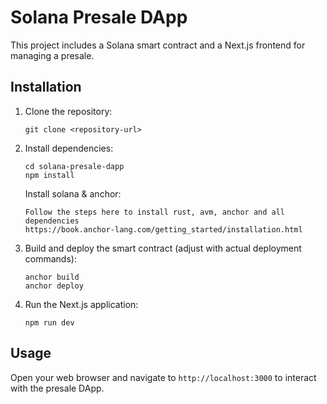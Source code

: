 
# Solana Presale DApp

This project includes a Solana smart contract and a Next.js frontend for managing a presale.

## Installation

1. Clone the repository:
   ```
   git clone <repository-url>
   ```
2. Install dependencies:
   ```
   cd solana-presale-dapp
   npm install
   ```
   Install solana & anchor:
   ```
   Follow the steps here to install rust, avm, anchor and all dependencies
   https://book.anchor-lang.com/getting_started/installation.html
   ```
3. Build and deploy the smart contract (adjust with actual deployment commands):
   ```
   anchor build
   anchor deploy
   ```
4. Run the Next.js application:
   ```
   npm run dev
   ```

## Usage

Open your web browser and navigate to `http://localhost:3000` to interact with the presale DApp.

